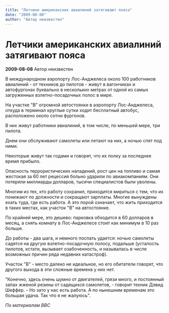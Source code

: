```yaml
---
title: "Летчики американских авиалиний затягивают пояса"
date: "2009-08-08"
author: "Автор неизвестен"
---
```


# Летчики американских авиалиний затягивают пояса

**2009-08-08** Автор неизвестен

В международном аэропорту Лос-Анджелеса около 100 работников авиалиний - от техников до пилотов - живут в вагончиках и автофургонах буквально в нескольких метрах от одной из самых загруженных взлетно-посадочных полос в мире.

На участке "В" огромной автостоянки в аэропорту Лос-Анджелеса, откуда в терминал круглые сутки ходит бесплатный автобус, расположено около сотни фургонов.

В них живут работники авиалиний, в том числе, по меньшей мере, три пилота.

Днем они обслуживают самолеты или летают на них, а ночью спят под ними.

Некоторые живут так годами и говорят, что их полку за последнее время прибыло.

Опасность террористических нападений, рост цен на топливо и самая жестокая за 60 лет рецессия больно ударили по авиакомпаниям. Они потеряли миллиарды долларов, тысячи специалистов были уволены.

Многим из тех, кто работу сохранил, приходится мириться с тем, что их понижают по должности и сокращают зарплаты. Многие вынуждены ехать туда, где есть работа. А это порой означает, что жить приходится в таких местах, как участок "В" на автостоянке.

По крайней мере, это дешево: парковка обходится в 60 долларов в месяц, а снять комнату в Лос-Анджелесе стоит как минимум в 10 раз больше.

До работы - два шага, и немного поспать удается: ночью самолеты садятся на другую взлетно-посадочную полосу, подальше (усталость пилотов, кстати, вызывает озабоченность, и называлась в числе возможных причин ряда недавних катастроф).

Участок "В" - место далеко не идеальное, но его обитатели говорят, что другого выхода в эти сложные времена у них нет.

"Конечно, здесь очень шумно от двигателей, грязи много, и постоянный запах жженой резины от садящихся самолетов, - говорит техник Дэвид Шеффер. - Но зато у нас есть работа. А по нынешним временам это большая удача. Так что я не жалуюсь".

*По материалам BBC*
